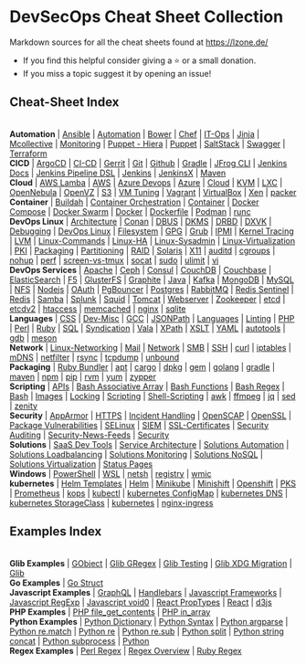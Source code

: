 # DevSecOps Cheat Sheet Collection

Markdown sources for all the cheat sheets found at https://lzone.de/

- If you find this helpful consider giving a :star: or a small donation.
- If you miss a topic suggest it by opening an issue!

<!-- marker -->

## Cheat-Sheet Index

<br/><span class='group'><b>Automation</b></span>
 | <a class='topic' href='https://lzone.de/cheat-sheet/Ansible'>Ansible</a>
 | <a class='topic' href='https://lzone.de/cheat-sheet/Automation'>Automation</a>
 | <a class='topic' href='https://lzone.de/cheat-sheet/Bower'>Bower</a>
 | <a class='topic' href='https://lzone.de/cheat-sheet/Chef'>Chef</a>
 | <a class='topic' href='https://lzone.de/cheat-sheet/IT-Ops'>IT-Ops</a>
 | <a class='topic' href='https://lzone.de/cheat-sheet/Jinja'>Jinja</a>
 | <a class='topic' href='https://lzone.de/cheat-sheet/Mcollective'>Mcollective</a>
 | <a class='topic' href='https://lzone.de/cheat-sheet/Monitoring'>Monitoring</a>
 | <a class='topic' href='https://lzone.de/cheat-sheet/Puppet - Hiera'>Puppet - Hiera</a>
 | <a class='topic' href='https://lzone.de/cheat-sheet/Puppet'>Puppet</a>
 | <a class='topic' href='https://lzone.de/cheat-sheet/SaltStack'>SaltStack</a>
 | <a class='topic' href='https://lzone.de/cheat-sheet/Swagger'>Swagger</a>
 | <a class='topic' href='https://lzone.de/cheat-sheet/Terraform'>Terraform</a>
<br/><span class='group'><b>CICD</b></span>
 | <a class='topic' href='https://lzone.de/cheat-sheet/ArgoCD'>ArgoCD</a>
 | <a class='topic' href='https://lzone.de/cheat-sheet/CI-CD'>CI-CD</a>
 | <a class='topic' href='https://lzone.de/cheat-sheet/Gerrit'>Gerrit</a>
 | <a class='topic' href='https://lzone.de/cheat-sheet/Git'>Git</a>
 | <a class='topic' href='https://lzone.de/cheat-sheet/Github'>Github</a>
 | <a class='topic' href='https://lzone.de/cheat-sheet/Gradle'>Gradle</a>
 | <a class='topic' href='https://lzone.de/cheat-sheet/JFrog CLI'>JFrog CLI</a>
 | <a class='topic' href='https://lzone.de/cheat-sheet/Jenkins Docs'>Jenkins Docs</a>
 | <a class='topic' href='https://lzone.de/cheat-sheet/Jenkins Pipeline DSL'>Jenkins Pipeline DSL</a>
 | <a class='topic' href='https://lzone.de/cheat-sheet/Jenkins'>Jenkins</a>
 | <a class='topic' href='https://lzone.de/cheat-sheet/JenkinsX'>JenkinsX</a>
 | <a class='topic' href='https://lzone.de/cheat-sheet/Maven'>Maven</a>
<br/><span class='group'><b>Cloud</b></span>
 | <a class='topic' href='https://lzone.de/cheat-sheet/AWS Lamba'>AWS Lamba</a>
 | <a class='topic' href='https://lzone.de/cheat-sheet/AWS'>AWS</a>
 | <a class='topic' href='https://lzone.de/cheat-sheet/Azure Devops'>Azure Devops</a>
 | <a class='topic' href='https://lzone.de/cheat-sheet/Azure'>Azure</a>
 | <a class='topic' href='https://lzone.de/cheat-sheet/Cloud'>Cloud</a>
 | <a class='topic' href='https://lzone.de/cheat-sheet/KVM'>KVM</a>
 | <a class='topic' href='https://lzone.de/cheat-sheet/LXC'>LXC</a>
 | <a class='topic' href='https://lzone.de/cheat-sheet/OpenNebula'>OpenNebula</a>
 | <a class='topic' href='https://lzone.de/cheat-sheet/OpenVZ'>OpenVZ</a>
 | <a class='topic' href='https://lzone.de/cheat-sheet/S3'>S3</a>
 | <a class='topic' href='https://lzone.de/cheat-sheet/VM Tuning'>VM Tuning</a>
 | <a class='topic' href='https://lzone.de/cheat-sheet/Vagrant'>Vagrant</a>
 | <a class='topic' href='https://lzone.de/cheat-sheet/VirtualBox'>VirtualBox</a>
 | <a class='topic' href='https://lzone.de/cheat-sheet/Xen'>Xen</a>
 | <a class='topic' href='https://lzone.de/cheat-sheet/packer'>packer</a>
<br/><span class='group'><b>Container</b></span>
 | <a class='topic' href='https://lzone.de/cheat-sheet/Buildah'>Buildah</a>
 | <a class='topic' href='https://lzone.de/cheat-sheet/Container Orchestration'>Container Orchestration</a>
 | <a class='topic' href='https://lzone.de/cheat-sheet/Container'>Container</a>
 | <a class='topic' href='https://lzone.de/cheat-sheet/Docker Compose'>Docker Compose</a>
 | <a class='topic' href='https://lzone.de/cheat-sheet/Docker Swarm'>Docker Swarm</a>
 | <a class='topic' href='https://lzone.de/cheat-sheet/Docker'>Docker</a>
 | <a class='topic' href='https://lzone.de/cheat-sheet/Dockerfile'>Dockerfile</a>
 | <a class='topic' href='https://lzone.de/cheat-sheet/Podman'>Podman</a>
 | <a class='topic' href='https://lzone.de/cheat-sheet/runc'>runc</a>
<br/><span class='group'><b>DevOps Linux</b></span>
 | <a class='topic' href='https://lzone.de/cheat-sheet/Architecture'>Architecture</a>
 | <a class='topic' href='https://lzone.de/cheat-sheet/Conan'>Conan</a>
 | <a class='topic' href='https://lzone.de/cheat-sheet/DBUS'>DBUS</a>
 | <a class='topic' href='https://lzone.de/cheat-sheet/DKMS'>DKMS</a>
 | <a class='topic' href='https://lzone.de/cheat-sheet/DRBD'>DRBD</a>
 | <a class='topic' href='https://lzone.de/cheat-sheet/DXVK'>DXVK</a>
 | <a class='topic' href='https://lzone.de/cheat-sheet/Debugging'>Debugging</a>
 | <a class='topic' href='https://lzone.de/cheat-sheet/DevOps Linux'>DevOps Linux</a>
 | <a class='topic' href='https://lzone.de/cheat-sheet/Filesystem'>Filesystem</a>
 | <a class='topic' href='https://lzone.de/cheat-sheet/GPG'>GPG</a>
 | <a class='topic' href='https://lzone.de/cheat-sheet/Grub'>Grub</a>
 | <a class='topic' href='https://lzone.de/cheat-sheet/IPMI'>IPMI</a>
 | <a class='topic' href='https://lzone.de/cheat-sheet/Kernel Tracing'>Kernel Tracing</a>
 | <a class='topic' href='https://lzone.de/cheat-sheet/LVM'>LVM</a>
 | <a class='topic' href='https://lzone.de/cheat-sheet/Linux-Commands'>Linux-Commands</a>
 | <a class='topic' href='https://lzone.de/cheat-sheet/Linux-HA'>Linux-HA</a>
 | <a class='topic' href='https://lzone.de/cheat-sheet/Linux-Sysadmin'>Linux-Sysadmin</a>
 | <a class='topic' href='https://lzone.de/cheat-sheet/Linux-Virtualization'>Linux-Virtualization</a>
 | <a class='topic' href='https://lzone.de/cheat-sheet/PKI'>PKI</a>
 | <a class='topic' href='https://lzone.de/cheat-sheet/Packaging'>Packaging</a>
 | <a class='topic' href='https://lzone.de/cheat-sheet/Partitioning'>Partitioning</a>
 | <a class='topic' href='https://lzone.de/cheat-sheet/RAID'>RAID</a>
 | <a class='topic' href='https://lzone.de/cheat-sheet/Solaris'>Solaris</a>
 | <a class='topic' href='https://lzone.de/cheat-sheet/X11'>X11</a>
 | <a class='topic' href='https://lzone.de/cheat-sheet/auditd'>auditd</a>
 | <a class='topic' href='https://lzone.de/cheat-sheet/cgroups'>cgroups</a>
 | <a class='topic' href='https://lzone.de/cheat-sheet/nohup'>nohup</a>
 | <a class='topic' href='https://lzone.de/cheat-sheet/perf'>perf</a>
 | <a class='topic' href='https://lzone.de/cheat-sheet/screen-vs-tmux'>screen-vs-tmux</a>
 | <a class='topic' href='https://lzone.de/cheat-sheet/socat'>socat</a>
 | <a class='topic' href='https://lzone.de/cheat-sheet/sudo'>sudo</a>
 | <a class='topic' href='https://lzone.de/cheat-sheet/ulimit'>ulimit</a>
 | <a class='topic' href='https://lzone.de/cheat-sheet/vi'>vi</a>
<br/><span class='group'><b>DevOps Services</b></span>
 | <a class='topic' href='https://lzone.de/cheat-sheet/Apache'>Apache</a>
 | <a class='topic' href='https://lzone.de/cheat-sheet/Ceph'>Ceph</a>
 | <a class='topic' href='https://lzone.de/cheat-sheet/Consul'>Consul</a>
 | <a class='topic' href='https://lzone.de/cheat-sheet/CouchDB'>CouchDB</a>
 | <a class='topic' href='https://lzone.de/cheat-sheet/Couchbase'>Couchbase</a>
 | <a class='topic' href='https://lzone.de/cheat-sheet/ElasticSearch'>ElasticSearch</a>
 | <a class='topic' href='https://lzone.de/cheat-sheet/F5'>F5</a>
 | <a class='topic' href='https://lzone.de/cheat-sheet/GlusterFS'>GlusterFS</a>
 | <a class='topic' href='https://lzone.de/cheat-sheet/Graphite'>Graphite</a>
 | <a class='topic' href='https://lzone.de/cheat-sheet/Java'>Java</a>
 | <a class='topic' href='https://lzone.de/cheat-sheet/Kafka'>Kafka</a>
 | <a class='topic' href='https://lzone.de/cheat-sheet/MongoDB'>MongoDB</a>
 | <a class='topic' href='https://lzone.de/cheat-sheet/MySQL'>MySQL</a>
 | <a class='topic' href='https://lzone.de/cheat-sheet/NFS'>NFS</a>
 | <a class='topic' href='https://lzone.de/cheat-sheet/Nodejs'>Nodejs</a>
 | <a class='topic' href='https://lzone.de/cheat-sheet/OAuth'>OAuth</a>
 | <a class='topic' href='https://lzone.de/cheat-sheet/PgBouncer'>PgBouncer</a>
 | <a class='topic' href='https://lzone.de/cheat-sheet/Postgres'>Postgres</a>
 | <a class='topic' href='https://lzone.de/cheat-sheet/RabbitMQ'>RabbitMQ</a>
 | <a class='topic' href='https://lzone.de/cheat-sheet/Redis Sentinel'>Redis Sentinel</a>
 | <a class='topic' href='https://lzone.de/cheat-sheet/Redis'>Redis</a>
 | <a class='topic' href='https://lzone.de/cheat-sheet/Samba'>Samba</a>
 | <a class='topic' href='https://lzone.de/cheat-sheet/Splunk'>Splunk</a>
 | <a class='topic' href='https://lzone.de/cheat-sheet/Squid'>Squid</a>
 | <a class='topic' href='https://lzone.de/cheat-sheet/Tomcat'>Tomcat</a>
 | <a class='topic' href='https://lzone.de/cheat-sheet/Webserver'>Webserver</a>
 | <a class='topic' href='https://lzone.de/cheat-sheet/Zookeeper'>Zookeeper</a>
 | <a class='topic' href='https://lzone.de/cheat-sheet/etcd'>etcd</a>
 | <a class='topic' href='https://lzone.de/cheat-sheet/etcdv2'>etcdv2</a>
 | <a class='topic' href='https://lzone.de/cheat-sheet/htaccess'>htaccess</a>
 | <a class='topic' href='https://lzone.de/cheat-sheet/memcached'>memcached</a>
 | <a class='topic' href='https://lzone.de/cheat-sheet/nginx'>nginx</a>
 | <a class='topic' href='https://lzone.de/cheat-sheet/sqlite'>sqlite</a>
<br/><span class='group'><b>Languages</b></span>
 | <a class='topic' href='https://lzone.de/cheat-sheet/CSS'>CSS</a>
 | <a class='topic' href='https://lzone.de/cheat-sheet/Dev-Misc'>Dev-Misc</a>
 | <a class='topic' href='https://lzone.de/cheat-sheet/GCC'>GCC</a>
 | <a class='topic' href='https://lzone.de/cheat-sheet/JSONPath'>JSONPath</a>
 | <a class='topic' href='https://lzone.de/cheat-sheet/Languages'>Languages</a>
 | <a class='topic' href='https://lzone.de/cheat-sheet/Linting'>Linting</a>
 | <a class='topic' href='https://lzone.de/cheat-sheet/PHP'>PHP</a>
 | <a class='topic' href='https://lzone.de/cheat-sheet/Perl'>Perl</a>
 | <a class='topic' href='https://lzone.de/cheat-sheet/Ruby'>Ruby</a>
 | <a class='topic' href='https://lzone.de/cheat-sheet/SQL'>SQL</a>
 | <a class='topic' href='https://lzone.de/cheat-sheet/Syndication'>Syndication</a>
 | <a class='topic' href='https://lzone.de/cheat-sheet/Vala'>Vala</a>
 | <a class='topic' href='https://lzone.de/cheat-sheet/XPath'>XPath</a>
 | <a class='topic' href='https://lzone.de/cheat-sheet/XSLT'>XSLT</a>
 | <a class='topic' href='https://lzone.de/cheat-sheet/YAML'>YAML</a>
 | <a class='topic' href='https://lzone.de/cheat-sheet/autotools'>autotools</a>
 | <a class='topic' href='https://lzone.de/cheat-sheet/gdb'>gdb</a>
 | <a class='topic' href='https://lzone.de/cheat-sheet/meson'>meson</a>
<br/><span class='group'><b>Network</b></span>
 | <a class='topic' href='https://lzone.de/cheat-sheet/Linux-Networking'>Linux-Networking</a>
 | <a class='topic' href='https://lzone.de/cheat-sheet/Mail'>Mail</a>
 | <a class='topic' href='https://lzone.de/cheat-sheet/Network'>Network</a>
 | <a class='topic' href='https://lzone.de/cheat-sheet/SMB'>SMB</a>
 | <a class='topic' href='https://lzone.de/cheat-sheet/SSH'>SSH</a>
 | <a class='topic' href='https://lzone.de/cheat-sheet/curl'>curl</a>
 | <a class='topic' href='https://lzone.de/cheat-sheet/iptables'>iptables</a>
 | <a class='topic' href='https://lzone.de/cheat-sheet/mDNS'>mDNS</a>
 | <a class='topic' href='https://lzone.de/cheat-sheet/netfilter'>netfilter</a>
 | <a class='topic' href='https://lzone.de/cheat-sheet/rsync'>rsync</a>
 | <a class='topic' href='https://lzone.de/cheat-sheet/tcpdump'>tcpdump</a>
 | <a class='topic' href='https://lzone.de/cheat-sheet/unbound'>unbound</a>
<br/><span class='group'><b>Packaging</b></span>
 | <a class='topic' href='https://lzone.de/cheat-sheet/Ruby Bundler'>Ruby Bundler</a>
 | <a class='topic' href='https://lzone.de/cheat-sheet/apt'>apt</a>
 | <a class='topic' href='https://lzone.de/cheat-sheet/cargo'>cargo</a>
 | <a class='topic' href='https://lzone.de/cheat-sheet/dpkg'>dpkg</a>
 | <a class='topic' href='https://lzone.de/cheat-sheet/gem'>gem</a>
 | <a class='topic' href='https://lzone.de/cheat-sheet/golang'>golang</a>
 | <a class='topic' href='https://lzone.de/cheat-sheet/gradle'>gradle</a>
 | <a class='topic' href='https://lzone.de/cheat-sheet/maven'>maven</a>
 | <a class='topic' href='https://lzone.de/cheat-sheet/npm'>npm</a>
 | <a class='topic' href='https://lzone.de/cheat-sheet/pip'>pip</a>
 | <a class='topic' href='https://lzone.de/cheat-sheet/rvm'>rvm</a>
 | <a class='topic' href='https://lzone.de/cheat-sheet/yum'>yum</a>
 | <a class='topic' href='https://lzone.de/cheat-sheet/zypper'>zypper</a>
<br/><span class='group'><b>Scripting</b></span>
 | <a class='topic' href='https://lzone.de/cheat-sheet/APIs'>APIs</a>
 | <a class='topic' href='https://lzone.de/cheat-sheet/Bash Associative Array'>Bash Associative Array</a>
 | <a class='topic' href='https://lzone.de/cheat-sheet/Bash Functions'>Bash Functions</a>
 | <a class='topic' href='https://lzone.de/cheat-sheet/Bash Regex'>Bash Regex</a>
 | <a class='topic' href='https://lzone.de/cheat-sheet/Bash'>Bash</a>
 | <a class='topic' href='https://lzone.de/cheat-sheet/Images'>Images</a>
 | <a class='topic' href='https://lzone.de/cheat-sheet/Locking'>Locking</a>
 | <a class='topic' href='https://lzone.de/cheat-sheet/Scripting'>Scripting</a>
 | <a class='topic' href='https://lzone.de/cheat-sheet/Shell-Scripting'>Shell-Scripting</a>
 | <a class='topic' href='https://lzone.de/cheat-sheet/awk'>awk</a>
 | <a class='topic' href='https://lzone.de/cheat-sheet/ffmpeg'>ffmpeg</a>
 | <a class='topic' href='https://lzone.de/cheat-sheet/jq'>jq</a>
 | <a class='topic' href='https://lzone.de/cheat-sheet/sed'>sed</a>
 | <a class='topic' href='https://lzone.de/cheat-sheet/zenity'>zenity</a>
<br/><span class='group'><b>Security</b></span>
 | <a class='topic' href='https://lzone.de/cheat-sheet/AppArmor'>AppArmor</a>
 | <a class='topic' href='https://lzone.de/cheat-sheet/HTTPS'>HTTPS</a>
 | <a class='topic' href='https://lzone.de/cheat-sheet/Incident Handling'>Incident Handling</a>
 | <a class='topic' href='https://lzone.de/cheat-sheet/OpenSCAP'>OpenSCAP</a>
 | <a class='topic' href='https://lzone.de/cheat-sheet/OpenSSL'>OpenSSL</a>
 | <a class='topic' href='https://lzone.de/cheat-sheet/Package Vulnerabilities'>Package Vulnerabilities</a>
 | <a class='topic' href='https://lzone.de/cheat-sheet/SELinux'>SELinux</a>
 | <a class='topic' href='https://lzone.de/cheat-sheet/SIEM'>SIEM</a>
 | <a class='topic' href='https://lzone.de/cheat-sheet/SSL-Certificates'>SSL-Certificates</a>
 | <a class='topic' href='https://lzone.de/cheat-sheet/Security Auditing'>Security Auditing</a>
 | <a class='topic' href='https://lzone.de/cheat-sheet/Security-News-Feeds'>Security-News-Feeds</a>
 | <a class='topic' href='https://lzone.de/cheat-sheet/Security'>Security</a>
<br/><span class='group'><b>Solutions</b></span>
 | <a class='topic' href='https://lzone.de/cheat-sheet/SaaS Dev Tools'>SaaS Dev Tools</a>
 | <a class='topic' href='https://lzone.de/cheat-sheet/Service Architecture'>Service Architecture</a>
 | <a class='topic' href='https://lzone.de/cheat-sheet/Solutions Automation'>Solutions Automation</a>
 | <a class='topic' href='https://lzone.de/cheat-sheet/Solutions Loadbalancing'>Solutions Loadbalancing</a>
 | <a class='topic' href='https://lzone.de/cheat-sheet/Solutions Monitoring'>Solutions Monitoring</a>
 | <a class='topic' href='https://lzone.de/cheat-sheet/Solutions NoSQL'>Solutions NoSQL</a>
 | <a class='topic' href='https://lzone.de/cheat-sheet/Solutions Virtualization'>Solutions Virtualization</a>
 | <a class='topic' href='https://lzone.de/cheat-sheet/Status Pages'>Status Pages</a>
<br/><span class='group'><b>Windows</b></span>
 | <a class='topic' href='https://lzone.de/cheat-sheet/PowerShell'>PowerShell</a>
 | <a class='topic' href='https://lzone.de/cheat-sheet/WSL'>WSL</a>
 | <a class='topic' href='https://lzone.de/cheat-sheet/netsh'>netsh</a>
 | <a class='topic' href='https://lzone.de/cheat-sheet/registry'>registry</a>
 | <a class='topic' href='https://lzone.de/cheat-sheet/wmic'>wmic</a>
<br/><span class='group'><b>kubernetes</b></span>
 | <a class='topic' href='https://lzone.de/cheat-sheet/Helm Templates'>Helm Templates</a>
 | <a class='topic' href='https://lzone.de/cheat-sheet/Helm'>Helm</a>
 | <a class='topic' href='https://lzone.de/cheat-sheet/Minikube'>Minikube</a>
 | <a class='topic' href='https://lzone.de/cheat-sheet/Minishift'>Minishift</a>
 | <a class='topic' href='https://lzone.de/cheat-sheet/Openshift'>Openshift</a>
 | <a class='topic' href='https://lzone.de/cheat-sheet/PKS'>PKS</a>
 | <a class='topic' href='https://lzone.de/cheat-sheet/Prometheus'>Prometheus</a>
 | <a class='topic' href='https://lzone.de/cheat-sheet/kops'>kops</a>
 | <a class='topic' href='https://lzone.de/cheat-sheet/kubectl'>kubectl</a>
 | <a class='topic' href='https://lzone.de/cheat-sheet/kubernetes ConfigMap'>kubernetes ConfigMap</a>
 | <a class='topic' href='https://lzone.de/cheat-sheet/kubernetes DNS'>kubernetes DNS</a>
 | <a class='topic' href='https://lzone.de/cheat-sheet/kubernetes StorageClass'>kubernetes StorageClass</a>
 | <a class='topic' href='https://lzone.de/cheat-sheet/kubernetes'>kubernetes</a>
 | <a class='topic' href='https://lzone.de/cheat-sheet/nginx-ingress'>nginx-ingress</a>

## Examples Index

<br/><span class='group'><b>Glib Examples</b></span>
 | <a class='topic' href='https://lzone.de/examples/GObject'>GObject</a>
 | <a class='topic' href='https://lzone.de/examples/Glib GRegex'>Glib GRegex</a>
 | <a class='topic' href='https://lzone.de/examples/Glib Testing'>Glib Testing</a>
 | <a class='topic' href='https://lzone.de/examples/Glib XDG Migration'>Glib XDG Migration</a>
 | <a class='topic' href='https://lzone.de/examples/Glib'>Glib</a>
<br/><span class='group'><b>Go Examples</b></span>
 | <a class='topic' href='https://lzone.de/examples/Go Struct'>Go Struct</a>
<br/><span class='group'><b>Javascript Examples</b></span>
 | <a class='topic' href='https://lzone.de/examples/GraphQL'>GraphQL</a>
 | <a class='topic' href='https://lzone.de/examples/Handlebars'>Handlebars</a>
 | <a class='topic' href='https://lzone.de/examples/Javascript Frameworks'>Javascript Frameworks</a>
 | <a class='topic' href='https://lzone.de/examples/Javascript RegExp'>Javascript RegExp</a>
 | <a class='topic' href='https://lzone.de/examples/Javascript void0'>Javascript void0</a>
 | <a class='topic' href='https://lzone.de/examples/React PropTypes'>React PropTypes</a>
 | <a class='topic' href='https://lzone.de/examples/React'>React</a>
 | <a class='topic' href='https://lzone.de/examples/d3js'>d3js</a>
<br/><span class='group'><b>PHP Examples</b></span>
 | <a class='topic' href='https://lzone.de/examples/PHP file_get_contents'>PHP file_get_contents</a>
 | <a class='topic' href='https://lzone.de/examples/PHP in_array'>PHP in_array</a>
<br/><span class='group'><b>Python Examples</b></span>
 | <a class='topic' href='https://lzone.de/examples/Python Dictionary'>Python Dictionary</a>
 | <a class='topic' href='https://lzone.de/examples/Python Syntax'>Python Syntax</a>
 | <a class='topic' href='https://lzone.de/examples/Python argparse'>Python argparse</a>
 | <a class='topic' href='https://lzone.de/examples/Python re.match'>Python re.match</a>
 | <a class='topic' href='https://lzone.de/examples/Python re'>Python re</a>
 | <a class='topic' href='https://lzone.de/examples/Python re.sub'>Python re.sub</a>
 | <a class='topic' href='https://lzone.de/examples/Python split'>Python split</a>
 | <a class='topic' href='https://lzone.de/examples/Python string concat'>Python string concat</a>
 | <a class='topic' href='https://lzone.de/examples/Python subprocess'>Python subprocess</a>
 | <a class='topic' href='https://lzone.de/examples/Python'>Python</a>
<br/><span class='group'><b>Regex Examples</b></span>
 | <a class='topic' href='https://lzone.de/examples/Perl Regex'>Perl Regex</a>
 | <a class='topic' href='https://lzone.de/examples/Regex Overview'>Regex Overview</a>
 | <a class='topic' href='https://lzone.de/examples/Ruby Regex'>Ruby Regex</a>

